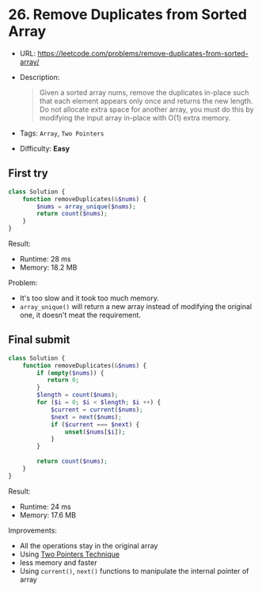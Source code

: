 # 26. Remove Duplicates from Sorted Array

- URL: https://leetcode.com/problems/remove-duplicates-from-sorted-array/
- Description:

    > Given a sorted array nums, remove the duplicates in-place such that each element appears only once and returns the new length.
    > Do not allocate extra space for another array, you must do this by modifying the input array in-place with O(1) extra memory.

- Tags: `Array`, `Two Pointers`
- Difficulty: __Easy__

## First try

```php
class Solution {
    function removeDuplicates(&$nums) {
        $nums = array_unique($nums);
        return count($nums);
    }    
}
```

Result:
- Runtime: 28 ms
- Memory: 18.2 MB

Problem:
- It's too slow and it took too much memory.
-  `array_unique()` will return a new array instead of modifying the original one, it doesn't meat the requirement.

## Final submit

```php
class Solution {
    function removeDuplicates(&$nums) {
        if (empty($nums)) {
           return 0; 
        }
        $length = count($nums);
        for ($i = 0; $i < $length; $i ++) {
            $current = current($nums);
            $next = next($nums);
            if ($current === $next) {
                unset($nums[$i]);
            }
        }
        
        return count($nums);
    }
}
```

Result:
- Runtime: 24 ms
- Memory: 17.6 MB

Improvements:
- All the operations stay in the original array
- Using [Two Pointers Technique](https://www.geeksforgeeks.org/two-pointers-technique/)
- less memory and faster
- Using `current()`, `next()` functions to manipulate the internal pointer of array
